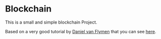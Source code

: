# Blockchain
This is a small and simple blockchain Project.

Based on a very good tutorial by [Daniel van Flymen](https://github.com/dvf) that you can see [here](https://hackernoon.com/learn-blockchains-by-building-one-117428612f46).
